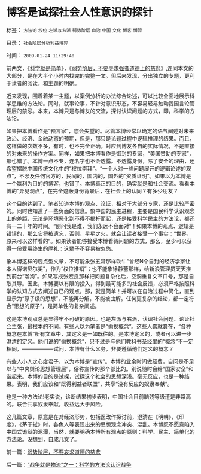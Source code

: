 # 博客是试探社会人性意识的探针

标签： `方法论` `权位` `左派与右派` `弱势阶层` `自洽` `中国` `文化` `博客` `博羿` 

目录： `社会阶层分析利益博羿`

时间： `2009-01-24 11:29:40`

前两文，《[科学就是简单](../../../2009/1/24/经济很简单，政治很简单，科学很简单，真理很简单.md)》，《[弱势阶层，不要寻求强者道德上的慈悲](../../../2009/1/24/弱势阶层，不要哀求道德的慈悲.md)》,连同本文的大部分，是在大半个小时内找完的完整一文。但后来发现，分出独立的专题，更利于读者的阅读，和主题的明确。

近来发现，围着着某一主题，以案例分析的办法综合论述，可以比较全面地展示科学思维的方法论。同时，就事论事，不针对意识形态，不容易轻易触动我国言论管理层的禁忌。本来，本博只是与博友的交流，探讨认识问题的方式，即，科学的方法论。

如果把本博看作是“预言家”，您会失望的。尽管本博经常以确定的语气阐述对未来政治、经济、金融动态的预期，但是，那只是论题过程中逻辑推理的结果。而且，这样做的次数不多，有时，也不完全正确。对应到博友各自的实际情况，不是直接的对未来的操作方案。同样，如果把本博看作是御封的专家，“美国赞助的专家”，那也错了。本博一点不专，连名字也不会透露。不透露身份，除了安全的理由，还希望摆脱中国传统文化中的“权位崇拜”。“一个人对一些问题展开的逻辑论述的观点”，不涉及任何官方的，民间的，国内的，国外的“资质证明”。如果以为本博是一个赢利为目的的博客，也错了。本博真正的目的，确实就是和社会交流。看看本博的“异见观点”，在完全遮蔽身份背景后，在社会上的认同？有多少朋友？

这个目的达到了。笔者知道本博的观点、论证，相对于大部分专家，还是比较严密的。同时也知道了一些负面的信息。象中国的民主进程，主要是国民科学认识观念上的差距，无论是环境恶化到不得不揭杆而起，还是接受科学民主的方法论，都还有一二十年的时间。“别问我是谁，我们永远不会面对”！如果本博的观点、逻辑是错误的，那么它将被遗忘，否则，星星之火，就会让读者接受一个事实：“世界，原来可以这样看的”。如果读者能够接受本博看待问题的方式，那么，至少可以获得一份受用终生的厚礼：这辈子不容易被忽悠。

象本博这样的观点型文章，不可能象张五常那样吹牛“曾经N个自封的经济学家让本人得诺贝尔奖”，作为“权位推销”；也不能象徐静蕾那样，给新浪管理员天天推到前台“溜狗”。如果写成张宏良那样把问题复杂化后，空洞重复文革口号，那是自取其辱。因此，本博要以有限的投入，得到最可能多的社会反馈，必须严格按照科学的认知方式去阐述自已的观点，那，就是简单！并可以在自洽过程中简化，直到显示为“原子级的思想”，不能再分解，不能被曲解。任何更复杂的结论，都一定符合“思想的原子”，是简单性的复杂阐述。

这是本博观点总是显得牢不可破的原因。也是左派与右派，认识社会问题、论证社会主张，最根本的不同。有些人以为笔者是“偷换概念”。这些人蠢就蠢在，“各种概念在本博”所有文章中，其定义是一如既往的。是本博定义的，或者可以进一步澄清的定义。他们说的“偷换概念”，只不过是与他们教科书圣经里的“概念”不一定相同，——————试问，本博有什么义务，非要遵循他们定义的概念？

有些人小人之心度君子，以为本博是“宣传”。本博的业余时间做经费，自问是不足以与“中央舆论思想管理层”，俗称宣传的那个部比的。别说随时会给“国家安全”和谐起来。本博的目的是试探，试探这个社会的思想深浅。毫无反应，也是一种结果。表明，我们应该和“既得利益者联盟”，共享“没有反应的奴隶奉献”。

也是一种方法论!老实说，诊断结果初步表明，中国社会目前脑残等级还是非常高的。联合共享奴隶奉献，收益远大于风险。

这几篇文章，原意是在对经济形势，包括医改作探讨前，澄清在《明朝》，《印度》，《茅于轼》时，各色人等表现出来的思想观念冲突、混乱。本博既不愿意陷入中国式诡辩的泥潭，当然，就要明确本博所有观点的原则：科学、民主、简单化的方法论。没想到，自成几文了。



前一篇：[弱势阶层，不要哀求道德的慈悲](../../../2009/1/24/弱势阶层，不要哀求道德的慈悲.md)

后一篇：[“战争就是物流”之一：科学的方法论认识战争](../../../2009/1/26/“战争就是物流”之一：科学的方法论认识战争.md)
